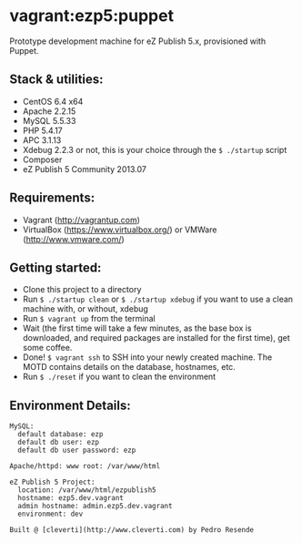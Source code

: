# vagrant:ezp5:puppet

Prototype development machine for eZ Publish 5.x, provisioned with Puppet.

## Stack & utilities:

- CentOS 6.4 x64
- Apache 2.2.15
- MySQL 5.5.33
- PHP 5.4.17
- APC 3.1.13
- Xdebug 2.2.3 or not, this is your choice through the `$ ./startup` script
- Composer
- eZ Publish 5 Community 2013.07

## Requirements:

- Vagrant (http://vagrantup.com)
- VirtualBox (https://www.virtualbox.org/) or VMWare (http://www.vmware.com/)

## Getting started:

- Clone this project to a directory
- Run `$ ./startup clean` or `$ ./startup xdebug` if you want to use a clean machine with, or without, xdebug 
- Run `$ vagrant up` from the terminal
- Wait (the first time will take a few minutes, as the base box is downloaded, and required packages are installed for the first time), get some coffee.
- Done! `$ vagrant ssh` to SSH into your newly created machine. The MOTD contains details on the database, hostnames, etc.
- Run `$ ./reset` if you want to clean the environment

## Environment Details:

```
MySQL:
  default database: ezp
  default db user: ezp
  default db user password: ezp

Apache/httpd: www root: /var/www/html

eZ Publish 5 Project:
  location: /var/www/html/ezpublish5
  hostname: ezp5.dev.vagrant
  admin hostname: admin.ezp5.dev.vagrant
  environment: dev

Built @ [cleverti](http://www.cleverti.com) by Pedro Resende
```
